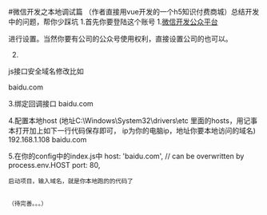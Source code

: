 #微信开发之本地调试篇
（作者直接用vue开发的一个h5知识付费商城）总结开发中的问题，帮你少踩坑
1.首先你要登陆这个账号
1.[微信开发公众平台](http://mp.weixin.qq.com/debug/cgi-bin/sandboxinfo?action=showinfo&t=sandbox/index)

进行设置。当然你要有公司的公众号使用权利，直接设置公司的也可以。

2.
js接口安全域名修改比如

baidu.com

3.绑定回调接口
baidu.com



4.配置本地host  (地址C:\Windows\System32\drivers\etc   里面的hosts，用记事本打开加上如下一行代码保存即可，
ip为你的电脑ip，地址你要本地访问的域名)
  192.168.1.108  baidu.com



5.在你的config中的index.js中
    host: 'baidu.com', // can be overwritten by process.env.HOST
    port: 80, 
	
	启动项目，输入域名，就是你本地跑的的代码了
	
	
	（待完善。。。）



